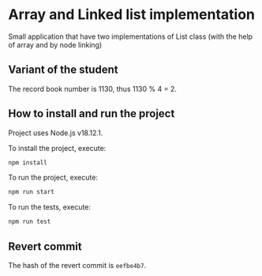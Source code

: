 # Array and Linked list implementation

Small application that have two implementations of List class (with the help of array and by node linking)

## Variant of the student

The record book number is 1130, thus 1130 % 4 = 2.

## How to install and run the project

Project uses Node.js v18.12.1.

To install the project, execute:
```bash
npm install
```

To run the project, execute:
```bash
npm run start
```

To run the tests, execute:
```bash
npm run test
```


## Revert commit

The hash of the revert commit is `eefbe4b7`.